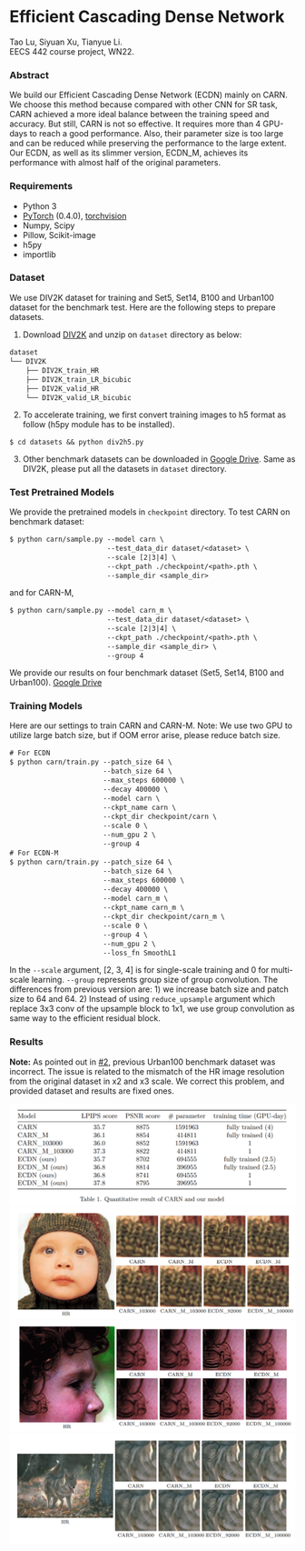 # Efficient Cascading Dense Network
Tao Lu, Siyuan Xu, Tianyue Li.<br>
EECS 442 course project, WN22. 

### Abstract
We build our Efficient Cascading Dense Network (ECDN) mainly on CARN. We choose this method because compared with other CNN for SR task, CARN achieved a more ideal balance between the training speed and accuracy. 
But still, CARN is not so effective. It requires more than 4 GPU-days to reach a good performance. Also, their parameter size is too large and can be reduced while preserving the performance to the large extent. Our ECDN, as well as its slimmer version, ECDN_M, achieves its performance with almost half of the original parameters.

### Requirements
- Python 3
- [PyTorch](https://github.com/pytorch/pytorch) (0.4.0), [torchvision](https://github.com/pytorch/vision)
- Numpy, Scipy
- Pillow, Scikit-image
- h5py
- importlib

### Dataset
We use DIV2K dataset for training and Set5, Set14, B100 and Urban100 dataset for the benchmark test. Here are the following steps to prepare datasets.

1. Download [DIV2K](https://data.vision.ee.ethz.ch/cvl/DIV2K) and unzip on `dataset` directory as below:
  ```
  dataset
  └── DIV2K
      ├── DIV2K_train_HR
      ├── DIV2K_train_LR_bicubic
      ├── DIV2K_valid_HR
      └── DIV2K_valid_LR_bicubic
  ```
2. To accelerate training, we first convert training images to h5 format as follow (h5py module has to be installed).
```shell
$ cd datasets && python div2h5.py
```
3. Other benchmark datasets can be downloaded in [Google Drive](https://drive.google.com/drive/folders/1t2le0-Wz7GZQ4M2mJqmRamw5o4ce2AVw?usp=sharing). Same as DIV2K, please put all the datasets in `dataset` directory.

### Test Pretrained Models
We provide the pretrained models in `checkpoint` directory. To test CARN on benchmark dataset:
```shell
$ python carn/sample.py --model carn \
                        --test_data_dir dataset/<dataset> \
                        --scale [2|3|4] \
                        --ckpt_path ./checkpoint/<path>.pth \
                        --sample_dir <sample_dir>
```
and for CARN-M,
```shell
$ python carn/sample.py --model carn_m \
                        --test_data_dir dataset/<dataset> \
                        --scale [2|3|4] \
                        --ckpt_path ./checkpoint/<path>.pth \
                        --sample_dir <sample_dir> \
                        --group 4
```
We provide our results on four benchmark dataset (Set5, Set14, B100 and Urban100). [Google Drive](https://drive.google.com/drive/folders/1R4vZMs3Adf8UlYbIzStY98qlsl5y1wxH?usp=sharing)

### Training Models
Here are our settings to train CARN and CARN-M. Note: We use two GPU to utilize large batch size, but if OOM error arise, please reduce batch size.
```shell
# For ECDN
$ python carn/train.py --patch_size 64 \
                       --batch_size 64 \
                       --max_steps 600000 \
                       --decay 400000 \
                       --model carn \
                       --ckpt_name carn \
                       --ckpt_dir checkpoint/carn \
                       --scale 0 \
                       --num_gpu 2 \
                       --group 4
# For ECDN-M
$ python carn/train.py --patch_size 64 \
                       --batch_size 64 \
                       --max_steps 600000 \
                       --decay 400000 \
                       --model carn_m \
                       --ckpt_name carn_m \
                       --ckpt_dir checkpoint/carn_m \
                       --scale 0 \
                       --group 4 \
                       --num_gpu 2 \
                       --loss_fn SmoothL1
```
In the `--scale` argument, [2, 3, 4] is for single-scale training and 0 for multi-scale learning. `--group` represents group size of group convolution. The differences from previous version are: 1) we increase batch size and patch size to 64 and 64. 2) Instead of using `reduce_upsample` argument which replace 3x3 conv of the upsample block to 1x1, we use group convolution as same way to the efficient residual block.

### Results
**Note:** As pointed out in [#2](https://github.com/nmhkahn/CARN-pytorch/issues/2), previous Urban100 benchmark dataset was incorrect. The issue is related to the mismatch of the HR image resolution from the original dataset in x2 and x3 scale. We correct this problem, and provided dataset and results are fixed ones.

<img src="assets/table.png">
<img src="assets/fig1.png">
<img src="assets/fig2.png">
<img src="assets/fig3.png">

